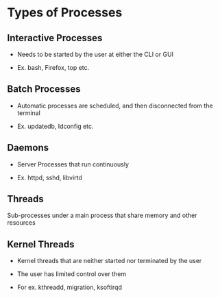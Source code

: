 # Types of Processes

## Interactive Processes

- Needs to be started by the user at either the CLI or GUI

- Ex. bash, Firefox, top etc.

## Batch Processes

- Automatic processes are scheduled, and then disconnected from the terminal

- Ex. updatedb, Idconfig etc.

## Daemons

- Server Processes that run continuously

- Ex. httpd, sshd, libvirtd

## Threads

Sub-processes under a main process that share memory and other resources

## Kernel Threads

- Kernel threads that are neither started nor terminated by the user

- The user has limited control over them

- For ex. kthreadd, migration, ksoftirqd
